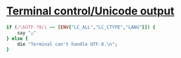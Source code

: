 [1]: http://rosettacode.org/wiki/Terminal_control/Unicode_output

# [Terminal control/Unicode output][1]

```ruby
if (/\bUTF-?8/i ~~ [ENV{"LC_ALL","LC_CTYPE","LANG"}]) {
    say "△"
} else {
    die "Terminal can't handle UTF-8.\n";
}
```